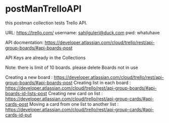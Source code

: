 # postManTrelloAPI
this postman collection tests Trello API. 

URL: https://trello.com/
username: sahilguleri@duck.com 
pwd: whatuhave 

API docmentation: https://developer.atlassian.com/cloud/trello/rest/api-group-boards/#api-boards-post

API Keys are already in the Collections


Note: there is limit of 10 boards. please delete Boards not in use

Creating a new board : https://developer.atlassian.com/cloud/trello/rest/api-group-boards/#api-boards-post 
Creating list in each board : https://developer.atlassian.com/cloud/trello/rest/api-group-boards/#api-boards-id-lists-post 
Creating new card on list : https://developer.atlassian.com/cloud/trello/rest/api-group-cards/#api-cards-post 
Moving a card from one list to another list : https://developer.atlassian.com/cloud/trello/rest/api-group-cards/#api-cards-id-put 
